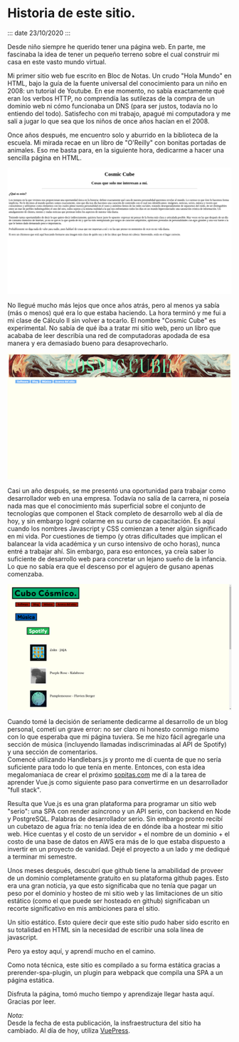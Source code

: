 # Historia de este sitio.

::: date
23/10/2020
:::

Desde niño siempre he querido tener una página web. En parte, me fascinaba la
idea de tener un pequeño terreno sobre el cual construir mi casa en este vasto
mundo virtual. 

Mi primer sitio web fue escrito en Bloc de Notas. Un crudo "Hola Mundo" en HTML,
bajo la guía de la fuente universal del conocimiento para un niño en 2008: un
tutorial de Youtube. En ese momento, no sabía exactamente qué eran los verbos
HTTP,  no comprendía las sutilezas de la compra de un dominio web ni cómo
funcionaba un DNS (para ser justos, todavía no lo entiendo del todo). Satisfecho
con mi trabajo, apagué mi computadora y me salí a jugar lo que sea que los niños
de once años hacían en el 2008.

Once años después, me encuentro solo y aburrido en la biblioteca de la escuela.
Mi mirada recae en un libro de "O'Reilly" con bonitas
portadas de animales. Eso me basta para, en la siguiente hora, dedicarme a hacer
una sencilla página en HTML.

![Primer intento](./img1.png)


No llegué mucho más lejos que once años atrás, pero al menos ya sabía (más o
menos) qué era lo que estaba haciendo. La hora terminó y me fui a mi clase de
Cálculo II sin volver a tocarlo.
El nombre "Cosmic Cube" es experimental. No sabía de qué iba a tratar mi sitio
web, pero un libro que acababa de leer describía una red de computadoras apodada
de esa manera y era demasiado bueno para desaprovecharlo.

![Segundo intento](./img2.png)

Casi un año después, se me presentó una oportunidad para trabajar como
desarrollador web en una empresa. Todavía no salía de la carrera, ni poseía nada
mas que el conocimiento más superficial sobre el conjunto de tecnologías que
componen el Stack completo de desarrollo web al día de hoy, y sin embargo logré
colarme  en su curso de capacitación. Es aquí cuando los nombres Javascript y
CSS comienzan a tener algún significado en mi vida.
Por cuestiones de tiempo (y otras dificultades que implican el balancear la vida
académica y un curso intensivo de ocho horas), nunca entré a trabajar ahí. Sin
embargo, para eso entonces, ya creía saber lo suficiente de desarrollo web para
concretar un lejano sueño de la infancia. Lo que no sabía era que el descenso
por el agujero de gusano apenas comenzaba.

![Tercer intento](./img3.png)

Cuando tomé la decisión de seriamente dedicarme al desarrollo de un blog
personal, cometí un grave error: no ser claro ni honesto conmigo mismo con lo
que esperaba que mi página tuviera.  Se me hizo fácil agregarle una sección de
música (incluyendo llamadas indiscriminadas al API de Spotify) y una sección de
comentarios.  
Comencé utilizando Handlebars.js y pronto me dí cuenta de que no sería
suficiente para todo lo que tenía en mente. Entonces,
con esta idea megalomaniaca de crear el próximo [sopitas.com](https://www.sopitas.com/) me dí a la tarea de
aprender Vue.js como siguiente paso para convertirme en un desarrollador
"full stack".

Resulta que Vue.js es una gran plataforma para programar un sitio web "serio":
una SPA con render asíncrono y un API serio, con backend en Node y PostgreSQL.
Palabras de desarrollador serio. Sin embargo pronto recibí un cubetazo de agua
fría: no tenía idea de en dónde iba a hostear mi sitio web.
Hice cuentas y el costo de un servidor + el nombre de un dominio + el costo de
una base de datos en AWS era más de lo que estaba dispuesto a invertir en un
proyecto de vanidad. Dejé el proyecto a un lado y me dediqué a terminar mi
semestre.

Unos meses después, descubrí que github tiene la amabilidad de proveer de un
dominio completamente gratuito en su plataforma github pages. Esto era una gran
noticia, ya que esto significaba que no tenía que pagar un peso por el dominio y
hosteo de mi sitio web y las limitaciones de un sitio estático (como el que
puede ser hosteado en github) significaban un recorte significativo en mis
ambiciones para el sitio.

Un sitio estático. Esto quiere decir que este sitio pudo haber sido
escrito en su totalidad en HTML sin la necesidad de escribir una sola línea de
javascript.

Pero ya estoy aquí, y aprendí mucho en el camino.

Como nota técnica, este sitio es compilado a su forma estática gracias a
prerender-spa-plugin, un plugin para webpack que compila una SPA a un página
estática.

Disfruta la página, tomó mucho tiempo y aprendizaje llegar hasta aquí. Gracias
por leer.

*Nota:*  
Desde la fecha de esta publicación, la insfraestructura del sitio ha cambiado.
Al día de hoy, utiliza [VuePress](https://vuepress.vuejs.org/).

